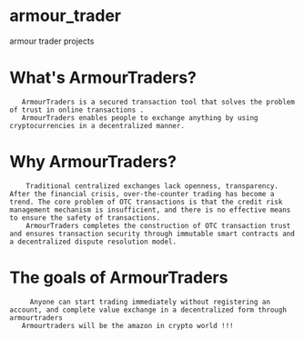 # armour_trader
armour trader projects
# What's ArmourTraders?  
       ArmourTraders is a secured transaction tool that solves the problem of trust in online transactions .
       ArmourTraders enables people to exchange anything by using cryptocurrencies in a decentralized manner.
# Why ArmourTraders?
        Traditional centralized exchanges lack openness, transparency. After the financial crisis, over-the-counter trading has become a trend. The core problem of OTC transactions is that the credit risk management mechanism is insufficient, and there is no effective means to ensure the safety of transactions.
        ArmourTraders completes the construction of OTC transaction trust and ensures transaction security through immutable smart contracts and a decentralized dispute resolution model.
# The goals of ArmourTraders
         Anyone can start trading immediately without registering an account, and complete value exchange in a decentralized form through armourtraders
       Armourtraders will be the amazon in crypto world !!!

